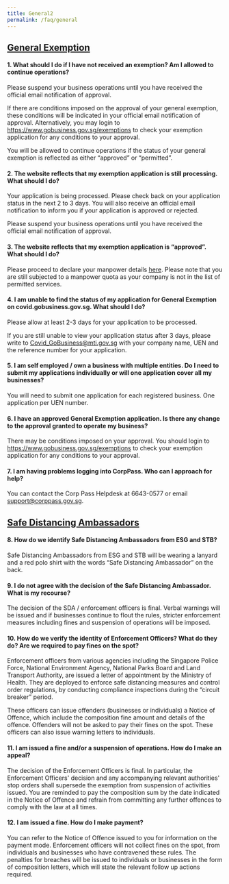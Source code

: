```yaml
---
title: General2
permalink: /faq/general
---
```


## **<ins>General Exemption</ins>**

#### **1. What should I do if I have not received an exemption? Am I allowed to continue operations?**
Please suspend your business operations until you have received the official email notification of approval.

If there are conditions imposed on the approval of your general exemption, these conditions will be indicated in your official email notification of approval. Alternatively, you may login to <a href="https://go.gov.sg/exemptionstatus" target="_blank">https://www.gobusiness.gov.sg/exemptions</a> to check your exemption application for any conditions to your approval. 

You will be allowed to continue operations if the status of your general exemption is reflected as either “approved” or “permitted”.

#### **2. The website reflects that my exemption application is still processing. What should I do?**
Your application is being processed. Please check back on your application status in the next 2 to 3 days. You will also receive an official email notification to inform you if your application is approved or rejected.

Please suspend your business operations until you have received the official email notification of approval.

#### **3. The website reflects that my exemption application is “approved”. What should I do?**
Please proceed to declare your manpower details <a href="https://go.gov.sg/exemptionstatus" target="_blank">here</a>. Please note that you are still subjected to a manpower quota as your company is not in the list of permitted services.

#### **4. I am unable to find the status of my application for General Exemption on covid.gobusiness.gov.sg. What should I do?**
Please allow at least 2-3 days for your application to be processed. 

If you are still unable to view your application status after 3 days, please write to <a href = "mailto: Covid_GoBusiness@mti.gov.sg">Covid_GoBusiness@mti.gov.sg</a> with your company name, UEN and the reference number for your application.

#### **5. I am self employed / own a business with multiple entities. Do I need to submit my applications individually or will one application cover all my businesses?**
You will need to submit one application for each registered business. One application per UEN number. 

#### **6. I have an approved General Exemption application. Is there any change to the approval granted to operate my business?**
There may be conditions imposed on your approval. You should login to <a href = "https://www.gobusiness.gov.sg/exemptions">https://www.gobusiness.gov.sg/exemptions</a> to check your exemption application for any conditions to your approval. 

#### **7. I am having problems logging into CorpPass. Who can I approach for help?**
You can contact the Corp Pass Helpdesk at 6643-0577 or email <a href = "mailto: support@corppass.gov.sg">support@corppass.gov.sg</a>.

## **<ins>Safe Distancing Ambassadors</ins>**

#### **8. How do we identify Safe Distancing Ambassadors from ESG and STB?**
Safe Distancing Ambassadors from ESG and STB will be wearing a lanyard and a red polo shirt with the words “Safe Distancing Ambassador” on the back.

#### **9. I do not agree with the decision of the Safe Distancing Ambassador. What is my recourse?**
The decision of the SDA / enforcement officers is final. Verbal warnings will be issued and if businesses continue to flout the rules, stricter enforcement measures including fines and suspension of operations will be imposed.

#### **10. How do we verify the identity of Enforcement Officers? What do they do? Are we required to pay fines on the spot?**
Enforcement officers from various agencies including the Singapore Police Force, National Environment Agency, National Parks Board and Land Transport Authority, are issued a letter of appointment by the Ministry of Health. They are deployed to enforce safe distancing measures and control order regulations, by conducting compliance inspections during the “circuit breaker” period.

These officers can issue offenders (businesses or individuals) a Notice of Offence, which include the composition fine amount and details of the offence. Offenders will not be asked to pay their fines on the spot. These officers can also issue warning letters to individuals.

#### **11. I am issued a fine and/or a suspension of operations. How do I make an appeal?**
The decision of the Enforcement Officers is final. In particular, the Enforcement Officers' decision and any accompanying relevant authorities' stop orders shall supersede the exemption from suspension of activities issued. You are reminded to pay the composition sum by the date indicated in the Notice of Offence and refrain from committing any further offences to comply with the law at all times.

#### **12. I am issued a fine. How do I make payment?**
You can refer to the Notice of Offence issued to you for information on the payment mode. Enforcement officers will not collect fines on the spot, from individuals and businesses who have contravened these rules. The penalties for breaches will be issued to individuals or businesses in the form of composition letters, which will state the relevant follow up actions required.

